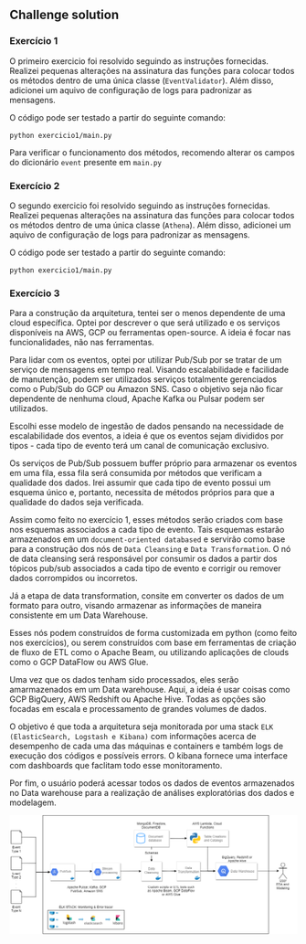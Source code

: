 
## Challenge solution

### Exercício 1

O primeiro exercicio foi resolvido seguindo as instruções fornecidas. Realizei pequenas alterações na assinatura das funções para colocar todos os métodos dentro de uma única classe (`EventValidator`). Além disso, adicionei um aquivo de configuração de logs para padronizar as mensagens.

O código pode ser testado a partir do seguinte comando:

    python exercicio1/main.py


Para verificar o funcionamento dos métodos, recomendo alterar os campos do dicionário `event` presente em `main.py`


### Exercício 2

O segundo exercicio foi resolvido seguindo as instruções fornecidas. Realizei pequenas alterações na assinatura das funções para colocar todos os métodos dentro de uma única classe (`Athena`). Além disso, adicionei um aquivo de configuração de logs para padronizar as mensagens.

O código pode ser testado a partir do seguinte comando:

    python exercicio1/main.py



### Exercício 3

Para a construção da arquitetura, tentei ser o menos dependente de uma cloud específica. Optei por descrever o que será utilizado e os serviços disponíveis na AWS, GCP ou ferramentas open-source. A ideia é focar nas funcionalidades, não nas ferramentas.

Para lidar com os eventos, optei por utilizar Pub/Sub por se tratar de um serviço de mensagens em tempo real. Visando escalabilidade e facilidade de manutenção, podem ser utilizados serviços totalmente gerenciados como o Pub/Sub do GCP ou Amazon SNS. Caso o objetivo seja não ficar dependente de nenhuma cloud, Apache Kafka ou Pulsar podem ser utilizados.



Escolhi esse modelo de ingestão de dados pensando na necessidade de escalabilidade dos eventos, a ideia
é que os eventos sejam divididos por tipos - cada tipo de evento terá um canal de comunicação exclusivo.

Os serviços de Pub/Sub possuem buffer próprio para armazenar os eventos em uma fila, essa fila será consumida por métodos que verificam a qualidade
dos dados. Irei assumir que cada tipo de evento possui um esquema único e, portanto, necessita de métodos próprios para que a qualidade do
dados seja verificada.

Assim como feito no exercício 1, esses métodos serão criados com base nos esquemas associados a cada tipo de evento. Tais esquemas estarão
armazenados em um `document-oriented databased` e servirão como base para a construção dos nós de `Data Cleansing` e `Data Transformation`. 
O nó de data cleansing será responsável por consumir os dados a partir dos tópicos pub/sub associados a cada tipo de evento e corrigir ou remover dados corrompidos ou incorretos.

Já a etapa de data transformation, consite em converter os dados de um formato para outro, visando armazenar as informações de maneira consistente em um Data Warehouse.

Esses nós podem construídos de forma customizada em python (como feito nos exercícios), ou serem construídos com base em ferramentas de criação de fluxo de ETL como o Apache Beam, ou utilizando aplicações de clouds como o GCP DataFlow ou AWS Glue.


Uma vez que os dados tenham sido processados, eles serão amarmazenados em um Data warehouse. Aqui, a ideia é usar coisas como GCP BigQuery, AWS Redshift ou Apache Hive. Todas as opções são focadas em escala e processamento de grandes volumes de dados.


O objetivo é que toda a arquitetura seja monitorada por uma stack `ELK (ElasticSearch, Logstash e Kibana)` com informações acerca de desempenho de cada uma das máquinas e containers e também logs de execução dos códigos e possíveis errors. O kibana fornece uma interface com dashboards que faclitam todo esse monitoramento.


Por fim, o usuário poderá acessar todos os dados de eventos armazenados no Data warehouse para a realização de análises exploratórias dos dados e modelagem.

![](./images/architecture-iti.png)





